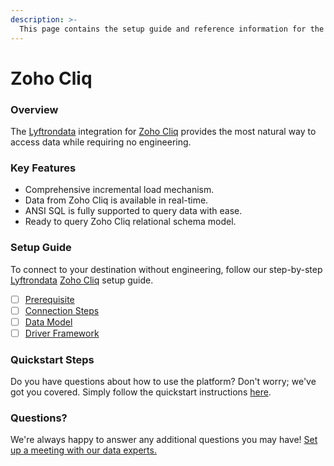 ```yaml
---
description: >-
  This page contains the setup guide and reference information for the Zoho Cliq source connector.
---
```


# Zoho Cliq

### Overview

The [Lyftrondata](https://www.lyftrondata.com/) integration for [Zoho Cliq](https://www.lyftrondata.com/integration/business-analytics/zoho-cliq/) provides the most natural way to access data while requiring no engineering.

### Key Features

* Comprehensive incremental load mechanism.
* Data from Zoho Cliq is available in real-time.&#x20;
* ANSI SQL is fully supported to query data with ease.
* Ready to query Zoho Cliq relational schema model.

### Setup Guide

To connect to your destination without engineering, follow our step-by-step [Lyftrondata](https://www.lyftrondata.com/)  [Zoho Cliq](https://www.lyftrondata.com/integration/business-analytics/zoho-cliq/) setup guide.

* [ ] [Prerequisite](prerequisite.md)
* [ ] [Connection Steps](connection-steps.md)
* [ ] [Data Model](data-model/erd.md)
* [ ] [Driver Framework](driver-framework/)

### Quickstart Steps

Do you have questions about how to use the platform? Don't worry; we've got you covered. Simply follow the quickstart instructions [here](../README.md).

### Questions? <a href="#questions" id="questions"></a>

We're always happy to answer any additional questions you may have! [Set up a meeting with our data experts.](https://www.lyftrondata.com/book-a-meeting/)

